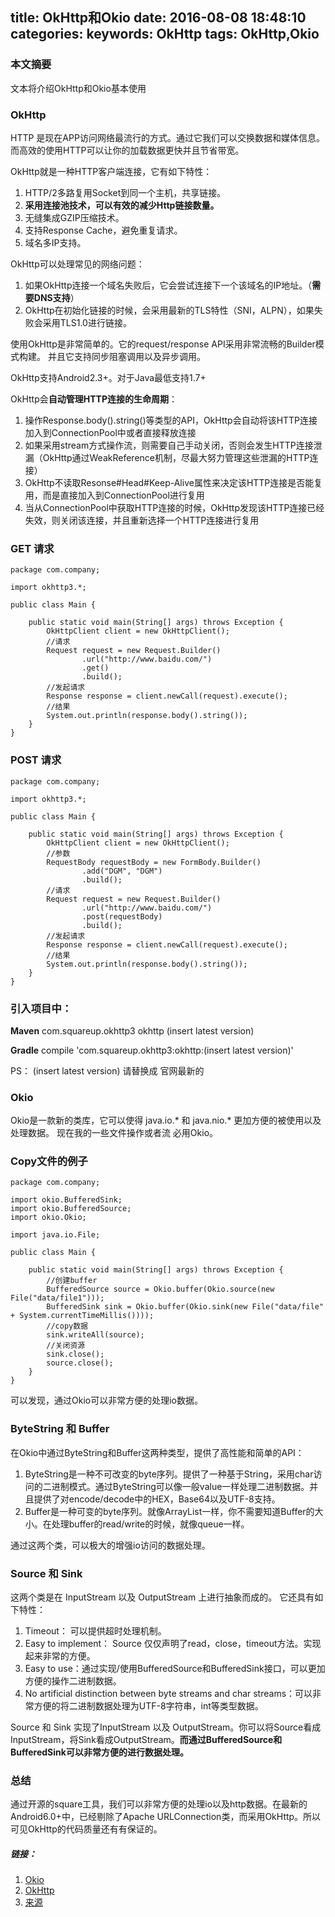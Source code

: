 title: OkHttp和Okio
date: 2016-08-08 18:48:10
categories:
keywords: OkHttp
tags: OkHttp,Okio
---


### 本文摘要
文本将介绍OkHttp和Okio基本使用

### OkHttp
HTTP 是现在APP访问网络最流行的方式。通过它我们可以交换数据和媒体信息。而高效的使用HTTP可以让你的加载数据更快并且节省带宽。

OkHttp就是一种HTTP客户端连接，它有如下特性：
1. HTTP/2多路复用Socket到同一个主机，共享链接。
2. **采用连接池技术，可以有效的减少Http链接数量。**
3. 无缝集成GZIP压缩技术。
4. 支持Response Cache，避免重复请求。
5. 域名多IP支持。

OkHttp可以处理常见的网络问题：
1. 如果OkHttp连接一个域名失败后，它会尝试连接下一个该域名的IP地址。（**需要DNS支持**）
2. OkHttp在初始化链接的时候，会采用最新的TLS特性（SNI，ALPN），如果失败会采用TLS1.0进行链接。

使用OkHttp是非常简单的。它的request/response API采用非常流畅的Builder模式构建。 并且它支持同步阻塞调用以及异步调用。

OkHttp支持Android2.3+。对于Java最低支持1.7+

OkHttp会**自动管理HTTP连接的生命周期**：
1. 操作Response.body().string()等类型的API，OkHttp会自动将该HTTP连接加入到ConnectionPool中或者直接释放连接
2. 如果采用stream方式操作流，则需要自己手动关闭，否则会发生HTTP连接泄漏（OkHttp通过WeakReference机制，尽最大努力管理这些泄漏的HTTP连接）
3. OkHttp不读取Resonse#Head#Keep-Alive属性来决定该HTTP连接是否能复用，而是直接加入到ConnectionPool进行复用
4. 当从ConnectionPool中获取HTTP连接的时候，OkHttp发现该HTTP连接已经失效，则关闭该连接，并且重新选择一个HTTP连接进行复用

### GET 请求
	package com.company;
	
	import okhttp3.*;
	
	public class Main {
	
	    public static void main(String[] args) throws Exception {
	        OkHttpClient client = new OkHttpClient();
	        //请求
	        Request request = new Request.Builder()
	                .url("http://www.baidu.com/")
	                .get()
	                .build();
	        //发起请求
	        Response response = client.newCall(request).execute();
	        //结果
	        System.out.println(response.body().string());
	    }
	}
	

### POST 请求
	package com.company;
	
	import okhttp3.*;
	
	public class Main {
	
	    public static void main(String[] args) throws Exception {
	        OkHttpClient client = new OkHttpClient();
	        //参数
	        RequestBody requestBody = new FormBody.Builder()
	                .add("DGM", "DGM")
	                .build();
	        //请求
	        Request request = new Request.Builder()
	                .url("http://www.baidu.com/")
	                .post(requestBody)
	                .build();
	        //发起请求
	        Response response = client.newCall(request).execute();
	        //结果
	        System.out.println(response.body().string());
	    }
	}
	


### 引入项目中：
**Maven**
	<dependency>
	  <groupId>com.squareup.okhttp3</groupId>
	  <artifactId>okhttp</artifactId>
	  <version>(insert latest version)</version>
	</dependency>
	

**Gradle**
	compile 'com.squareup.okhttp3:okhttp:(insert latest version)'

PS： (insert latest version) 请替换成 官网最新的

### Okio

Okio是一款新的类库，它可以使得 java.io.\* 和 java.nio.\* 更加方便的被使用以及处理数据。 现在我的一些文件操作或者流 必用Okio。

### Copy文件的例子
	package com.company;
	
	import okio.BufferedSink;
	import okio.BufferedSource;
	import okio.Okio;
	
	import java.io.File;
	
	public class Main {
	
	    public static void main(String[] args) throws Exception {
	        //创建buffer
	        BufferedSource source = Okio.buffer(Okio.source(new File("data/file1")));
	        BufferedSink sink = Okio.buffer(Okio.sink(new File("data/file" + System.currentTimeMillis())));
	        //copy数据
	        sink.writeAll(source);
	        //关闭资源
	        sink.close();
	        source.close();
	    }
	}
	

可以发现，通过Okio可以非常方便的处理io数据。

### ByteString 和 Buffer

在Okio中通过ByteString和Buffer这两种类型，提供了高性能和简单的API：

1. ByteString是一种不可改变的byte序列。提供了一种基于String，采用char访问的二进制模式。通过ByteString可以像一般value一样处理二进制数据。并且提供了对encode/decode中的HEX，Base64以及UTF-8支持。
2. Buffer是一种可变的byte序列。就像ArrayList一样，你不需要知道Buffer的大小。在处理buffer的read/write的时候，就像queue一样。

通过这两个类，可以极大的增强io访问的数据处理。

### Source 和 Sink

这两个类是在 InputStream 以及 OutputStream 上进行抽象而成的。 它还具有如下特性：
1. Timeout： 可以提供超时处理机制。
2. Easy to implement： Source 仅仅声明了read，close，timeout方法。实现起来非常的方便。
3. Easy to use：通过实现/使用BufferedSource和BufferedSink接口，可以更加方便的操作二进制数据。
4. No artificial distinction between byte streams and char streams：可以非常方便的将二进制数据处理为UTF-8字符串，int等类型数据。

Source 和 Sink 实现了InputStream 以及 OutputStream。你可以将Source看成InputStream，将Sink看成OutputStream。**而通过BufferedSource和BufferedSink可以非常方便的进行数据处理。**

### 总结
通过开源的square工具，我们可以非常方便的处理io以及http数据。在最新的Android6.0+中，已经剔除了Apache URLConnection类，而采用OkHttp。所以可见OkHttp的代码质量还有有保证的。

##### 链接：
1. [Okio](https://github.com/square/okio "Okio")
2. [OkHttp](http://square.github.io/okhttp/ "OkHttp")
3. [来源](http://my.oschina.net/darkgem/blog/643980)
